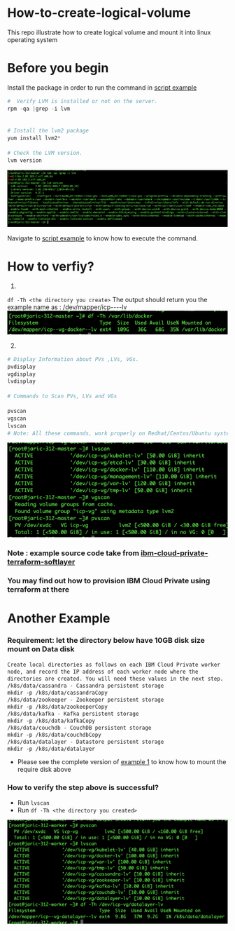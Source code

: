 # How-to-create-logical-volume

This repo illustrate how to create logical volume and mount it into linux operating system

# Before you begin

Install the package in order to run the command in [script example](scripts/example.sh)

```s
#  Verify LVM is installed or not on the server.
rpm -qa |grep -i lvm


# Install the lvm2 package
yum install lvm2*

# Check the LVM version.
lvm version
```

<img src="imgs/example.png">

Navigate to [script example](scripts/example.sh) to know how to execute the command.

# How to verfiy?

1.

`df -Th <the directory you create>`
The output should return you the example name as : /dev/mapper/icp--<logical volume you create just now>--lv
<img src="imgs/example1.png">

2.

```bash
# Display Information about PVs ,LVs, VGs.
pvdisplay
vgdisplay
lvdisplay

# Commands to Scan PVs, LVs and VGs

pvscan
vgscan
lvscan
# Note: All these commands, work properly on Redhat/Centos/Ubuntu systems
```

<img src="imgs/example3.png">

### Note : example source code take from [ibm-cloud-private-terraform-softlayer](https://github.com/pjgunadi/ibm-cloud-private-terraform-softlayer/blob/master/scripts/createfs_master.sh.tpl)

### You may find out how to provision IBM Cloud Private using terraform at there

# Another Example

### Requirement: let the directory below have 10GB disk size mount on Data disk

```
Create local directories as follows on each IBM Cloud Private worker node, and record the IP address of each worker node where the directories are created. You will need these values in the next step.
/k8s/data/cassandra - Cassandra persistent storage
mkdir -p /k8s/data/cassandraCopy
/k8s/data/zookeeper - Zookeeper persistent storage
mkdir -p /k8s/data/zookeeperCopy
/k8s/data/kafka - Kafka persistent storage
mkdir -p /k8s/data/kafkaCopy
/k8s/data/couchdb - CouchDB persistent storage
mkdir -p /k8s/data/couchdbCopy
/k8s/data/datalayer - Datastore persistent storage
mkdir -p /k8s/data/datalayer
```

- Please see the complete version of [example 1](scripts/example1.sh) to know how to mount the require disk above

### How to verify the step above is successful?

- Run `lvscan`
- Run `df -Th <the directory you created>`

<img src="imgs/example4.png">
